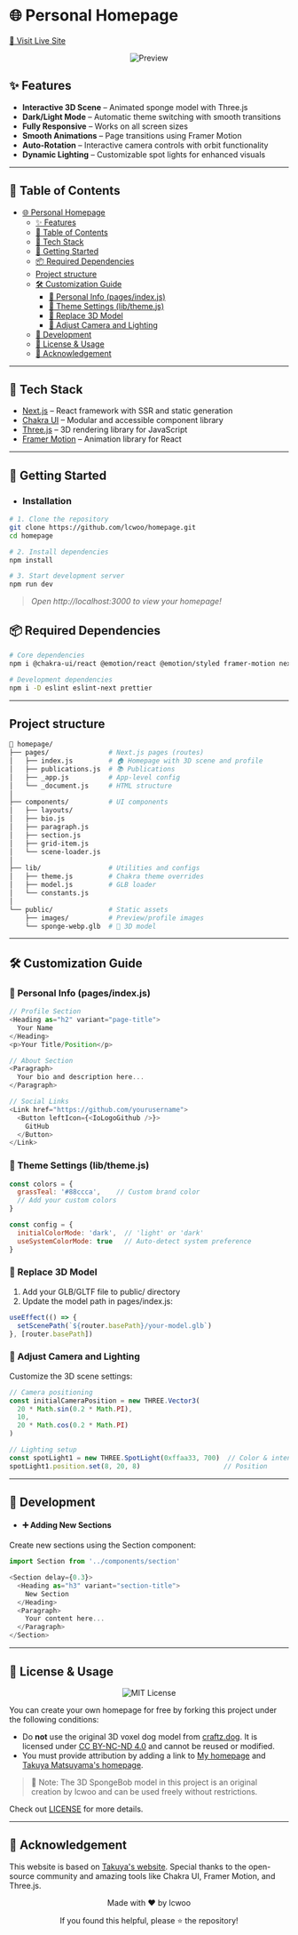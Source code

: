 # 🌐 Personal Homepage

[🔗 Visit Live Site](https://lcwoo.github.io/homepage/)

<div align="center">

![Preview](./public/images/preview.png)

</div>

## ✨ Features

- **Interactive 3D Scene** – Animated sponge model with Three.js  
- **Dark/Light Mode** – Automatic theme switching with smooth transitions  
- **Fully Responsive** – Works on all screen sizes  
- **Smooth Animations** – Page transitions using Framer Motion  
- **Auto-Rotation** – Interactive camera controls with orbit functionality  
- **Dynamic Lighting** – Customizable spot lights for enhanced visuals  

---

## 📖 Table of Contents

- [🌐 Personal Homepage](#-personal-homepage)
  - [✨ Features](#-features)
  - [📖 Table of Contents](#-table-of-contents)
  - [🧰 Tech Stack](#-tech-stack)
  - [🚀 Getting Started](#-getting-started)
  - [📦 Required Dependencies](#-required-dependencies)
  - [Project structure](#project-structure)
  - [🛠 Customization Guide](#-customization-guide)
    - [👤 Personal Info (pages/index.js)](#-personal-info-pagesindexjs)
    - [🎨 Theme Settings (lib/theme.js)](#-theme-settings-libthemejs)
    - [🧩 Replace 3D Model](#-replace-3d-model)
    - [📸 Adjust Camera and Lighting](#-adjust-camera-and-lighting)
  - [🔧 Development](#-development)
  - [📄 License \& Usage](#-license--usage)
  - [🙏 Acknowledgement](#-acknowledgement)

---

## 🧰 Tech Stack

- [Next.js](https://nextjs.org/) – React framework with SSR and static generation  
- [Chakra UI](https://chakra-ui.com/) – Modular and accessible component library  
- [Three.js](https://threejs.org/) – 3D rendering library for JavaScript  
- [Framer Motion](https://www.framer.com/motion/) – Animation library for React  

---

## 🚀 Getting Started

- ###  Installation
```bash
# 1. Clone the repository
git clone https://github.com/lcwoo/homepage.git
cd homepage

# 2. Install dependencies
npm install

# 3. Start development server
npm run dev
```

> *Open http://localhost:3000 to view your homepage!*

## 📦 Required Dependencies

```bash
# Core dependencies
npm i @chakra-ui/react @emotion/react @emotion/styled framer-motion next react react-dom

# Development dependencies  
npm i -D eslint eslint-next prettier

```

---

## Project structure

```bash
📂 homepage/
├── pages/               # Next.js pages (routes)
│   ├── index.js         # 🏠 Homepage with 3D scene and profile
│   ├── publications.js  # 📚 Publications
│   ├── _app.js          # App-level config
│   └── _document.js     # HTML structure
│
├── components/          # UI components
│   ├── layouts/
│   ├── bio.js
│   ├── paragraph.js
│   ├── section.js
│   ├── grid-item.js
│   └── scene-loader.js
│
├── lib/                 # Utilities and configs
│   ├── theme.js         # Chakra theme overrides
│   ├── model.js         # GLB loader
│   └── constants.js
│
└── public/              # Static assets
    ├── images/          # Preview/profile images
    └── sponge-webp.glb  # 🧽 3D model

```

---

## 🛠 Customization Guide

### 👤 Personal Info (pages/index.js)

```javascript
// Profile Section
<Heading as="h2" variant="page-title">
  Your Name
</Heading>
<p>Your Title/Position</p>

// About Section
<Paragraph>
  Your bio and description here...
</Paragraph>

// Social Links
<Link href="https://github.com/yourusername">
  <Button leftIcon={<IoLogoGithub />}>
    GitHub
  </Button>
</Link>
```

### 🎨 Theme Settings (lib/theme.js)

```javascript
const colors = {
  grassTeal: '#88ccca',    // Custom brand color
  // Add your custom colors
}

const config = {
  initialColorMode: 'dark',  // 'light' or 'dark'
  useSystemColorMode: true   // Auto-detect system preference
}
```

### 🧩 Replace 3D Model

1. Add your GLB/GLTF file to public/ directory
2. Update the model path in pages/index.js:

```javascript
useEffect(() => {
  setScenePath(`${router.basePath}/your-model.glb`)
}, [router.basePath])
```

### 📸 Adjust Camera and Lighting
Customize the 3D scene settings:

```javascript
// Camera positioning
const initialCameraPosition = new THREE.Vector3(
  20 * Math.sin(0.2 * Math.PI),
  10,
  20 * Math.cos(0.2 * Math.PI)
)

// Lighting setup
const spotLight1 = new THREE.SpotLight(0xffaa33, 700)  // Color & intensity
spotLight1.position.set(8, 20, 8)                     // Position
```

---
## 🔧 Development

- #### ➕ Adding New Sections

Create new sections using the Section component:
```javascript
import Section from '../components/section'

<Section delay={0.3}>
  <Heading as="h3" variant="section-title">
    New Section
  </Heading>
  <Paragraph>
    Your content here...
  </Paragraph>
</Section>
```

---

## 📄 License & Usage

<div align="center">
  <img src="https://img.shields.io/badge/License-MIT-green?style=for-the-badge" alt="MIT License"/>
</div>

You can create your own homepage for free by forking this project under the following conditions:

- Do **not** use the original 3D voxel dog model from [craftz.dog](https://www.craftz.dog/). It is licensed under [CC BY-NC-ND 4.0](https://creativecommons.org/licenses/by-nc-nd/4.0/) and cannot be reused or modified.
- You must provide attribution by adding a link to [My homepage](https://github.com/lcwoo/homepage) and [Takuya Matsuyama's homepage](https://www.craftz.dog/).

>  🧽 Note: The 3D SpongeBob model in this project is an original creation by lcwoo and can be used freely without restrictions.

Check out [LICENSE](./LICENSE) for more details.

---

## 🙏 Acknowledgement

This website is based on [Takuya's website](https://www.craftz.dog/). Special thanks to the open-source community and amazing tools like Chakra UI, Framer Motion, and Three.js.
<div align="center">
  
Made with ❤️ by lcwoo

If you found this helpful, please ⭐ the repository!

</div>